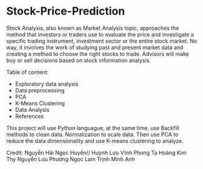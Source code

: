 # Stock-Price-Prediction

Stock Analysis, also known as Market Analysis topic, approaches the method that investors or traders use to evaluate the price and investigate a specific trading instrument, investment sector or the entire stock market. No way, it involves the work of studying past and present market data and creating a method to choose the right stocks to trade. Advisors will make buy or sell decisions based on stock information analysis.

Table of content:
- Exploratory data analysis
- Data preprocessing
- PCA
- K-Means Clustering
- Data Analysis
- References

This project will use Python languague, at the same time, use Backfill methods to clean data. Normalization to scale data. Then use PCA to reduce the data dimensionality and use K-means clustering to analyze.

Credit:
Nguyễn Hải Ngọc Huyền//
Huỳnh Lưu Vĩnh Phong
Tạ Hoàng Kim Thy
Nguyễn Lưu Phương Ngọc Lam
Trịnh Minh Anh
